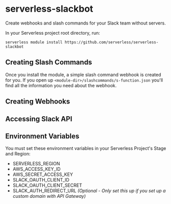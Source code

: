 # serverless-slackbot

Create webhooks and slash commands for your Slack team without servers.

In your Serverless project root directory, run:

```
serverless module install https://github.com/serverless/serverless-slackbot
```

## Creating Slash Commands

Once you install the module, a simple slash command webhook is created for you. If you open up `<module-dir>/slashcommands/s-function.json` you'll find all the information you need about the webhook.

## Creating Webhooks

## Accessing Slack API

## Environment Variables
You must set these environment variables in your Serverless Project's Stage and Region:

* SERVERLESS_REGION
* AWS_ACCESS_KEY_ID
* AWS_SECRET_ACCESS_KEY
* SLACK_OAUTH_CLIENT_ID
* SLACK_OAUTH_CLIENT_SECRET
* SLACK_AUTH_REDIRECT_URL *(Optional - Only set this up if you set up a custom domain with API Gateway)*